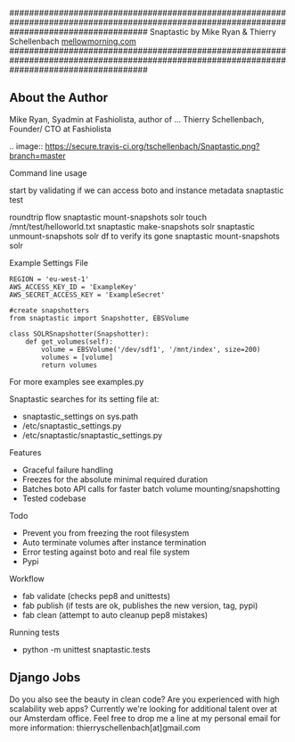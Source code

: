 ############################################################################################################################################
Snaptastic by Mike Ryan & Thierry Schellenbach [mellowmorning.com](http://www.mellowmorning.com/)
############################################################################################################################################

About the Author
----------------

Mike Ryan, Syadmin at Fashiolista, author of ...
Thierry Schellenbach, Founder/ CTO at Fashiolista

.. image:: https://secure.travis-ci.org/tschellenbach/Snaptastic.png?branch=master

Command line usage

start by validating if we can access boto and instance metadata
snaptastic test

roundtrip flow
snaptastic mount-snapshots solr
touch /mnt/test/helloworld.txt
snaptastic make-snapshots solr
snaptastic unmount-snapshots solr
df to verify its gone
snaptastic mount-snapshots solr




Example Settings File

    REGION = 'eu-west-1'
    AWS_ACCESS_KEY_ID = 'ExampleKey'
    AWS_SECRET_ACCESS_KEY = 'ExampleSecret'

    #create snapshotters
    from snaptastic import Snapshotter, EBSVolume

    class SOLRSnapshotter(Snapshotter):
        def get_volumes(self):
            volume = EBSVolume('/dev/sdf1', '/mnt/index', size=200)
            volumes = [volume]
            return volumes

For more examples see examples.py

Snaptastic searches for its setting file at:
* snaptastic_settings on sys.path
* /etc/snaptastic_settings.py
* /etc/snaptastic/snaptastic_settings.py


Features

* Graceful failure handling
* Freezes for the absolute minimal required duration
* Batches boto API calls for faster batch volume mounting/snapshotting
* Tested codebase


Todo

* Prevent you from freezing the root filesystem
* Auto terminate volumes after instance termination
* Error testing against boto and real file system
* Pypi


Workflow

* fab validate (checks pep8 and unittests)
* fab publish (if tests are ok, publishes the new version, tag, pypi)
* fab clean (attempt to auto cleanup pep8 mistakes)

Running tests

* python -m unittest snaptastic.tests

Django Jobs
-----------
Do you also see the beauty in clean code? Are you experienced with high scalability web apps?
Currently we're looking for additional talent over at our Amsterdam office.
Feel free to drop me a line at my personal email for more information: thierryschellenbach[at]gmail.com




